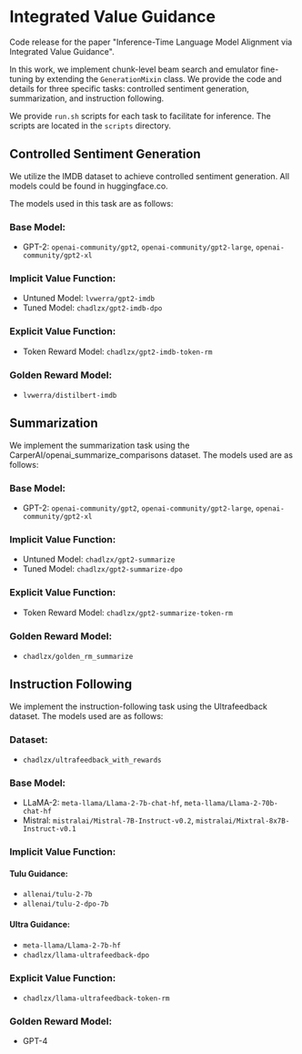# Integrated Value Guidance

Code release for the paper "Inference-Time Language Model Alignment via Integrated Value Guidance".

In this work, we implement chunk-level beam search and emulator fine-tuning by extending the `GenerationMixin` class. We provide the code and details for three specific tasks: controlled sentiment generation, summarization, and instruction following.

We provide `run.sh` scripts for each task to facilitate for inference. The scripts are located in the `scripts` directory.

## Controlled Sentiment Generation

We utilize the IMDB dataset to achieve controlled sentiment generation. All models could be found in huggingface.co. 

The models used in this task are as follows:

### Base Model:
- GPT-2: `openai-community/gpt2`, `openai-community/gpt2-large`, `openai-community/gpt2-xl`

### Implicit Value Function:
- Untuned Model: `lvwerra/gpt2-imdb`
- Tuned Model: `chadlzx/gpt2-imdb-dpo`

### Explicit Value Function:
- Token Reward Model: `chadlzx/gpt2-imdb-token-rm`

### Golden Reward Model:
- `lvwerra/distilbert-imdb`

## Summarization

We implement the summarization task using the CarperAI/openai_summarize_comparisons dataset. The models used are as follows:

### Base Model:
- GPT-2: `openai-community/gpt2`, `openai-community/gpt2-large`, `openai-community/gpt2-xl`

### Implicit Value Function:
- Untuned Model: `chadlzx/gpt2-summarize`
- Tuned Model: `chadlzx/gpt2-summarize-dpo`

### Explicit Value Function:
- Token Reward Model: `chadlzx/gpt2-summarize-token-rm`

### Golden Reward Model:
- `chadlzx/golden_rm_summarize`

## Instruction Following

We implement the instruction-following task using the Ultrafeedback dataset. The models used are as follows:

### Dataset:
- `chadlzx/ultrafeedback_with_rewards`

### Base Model:
- LLaMA-2: `meta-llama/Llama-2-7b-chat-hf`, `meta-llama/Llama-2-70b-chat-hf`
- Mistral: `mistralai/Mistral-7B-Instruct-v0.2`, `mistralai/Mixtral-8x7B-Instruct-v0.1`

### Implicit Value Function:

#### Tulu Guidance:
- `allenai/tulu-2-7b`
- `allenai/tulu-2-dpo-7b`

#### Ultra Guidance:
- `meta-llama/Llama-2-7b-hf`
- `chadlzx/llama-ultrafeedback-dpo`

### Explicit Value Function:
- `chadlzx/llama-ultrafeedback-token-rm`

### Golden Reward Model:
- GPT-4

